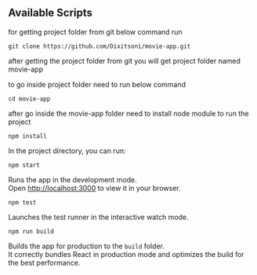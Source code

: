 
## Available Scripts

for getting project folder from git below command run

`git clone https://github.com/Dixitsoni/movie-app.git`

after getting the project folder from git you will get project folder named movie-app

to go inside project folder need to run below command

`cd movie-app`

after go inside the movie-app folder need to install node module to run the project

`npm install`

In the project directory, you can run:

`npm start`

Runs the app in the development mode.\
Open [http://localhost:3000](http://localhost:3000) to view it in your browser.


`npm test`

Launches the test runner in the interactive watch mode.

`npm run build`

Builds the app for production to the `build` folder.\
It correctly bundles React in production mode and optimizes the build for the best performance.


